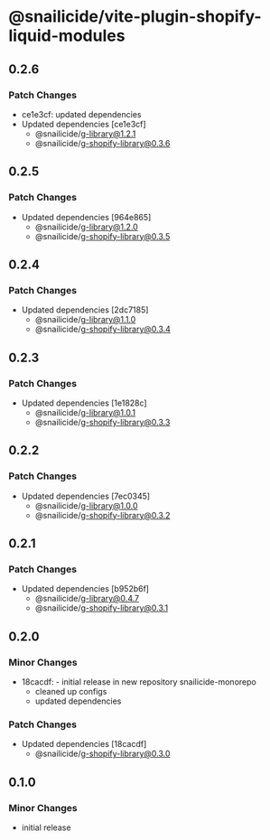 # @snailicide/vite-plugin-shopify-liquid-modules

## 0.2.6

### Patch Changes

- ce1e3cf: updated dependencies
- Updated dependencies [ce1e3cf]
  - @snailicide/g-library@1.2.1
  - @snailicide/g-shopify-library@0.3.6

## 0.2.5

### Patch Changes

- Updated dependencies [964e865]
  - @snailicide/g-library@1.2.0
  - @snailicide/g-shopify-library@0.3.5

## 0.2.4

### Patch Changes

- Updated dependencies [2dc7185]
  - @snailicide/g-library@1.1.0
  - @snailicide/g-shopify-library@0.3.4

## 0.2.3

### Patch Changes

- Updated dependencies [1e1828c]
  - @snailicide/g-library@1.0.1
  - @snailicide/g-shopify-library@0.3.3

## 0.2.2

### Patch Changes

- Updated dependencies [7ec0345]
  - @snailicide/g-library@1.0.0
  - @snailicide/g-shopify-library@0.3.2

## 0.2.1

### Patch Changes

- Updated dependencies [b952b6f]
  - @snailicide/g-library@0.4.7
  - @snailicide/g-shopify-library@0.3.1

## 0.2.0

### Minor Changes

- 18cacdf: - initial release in new repository snailicide-monorepo
  - cleaned up configs
  - updated dependencies

### Patch Changes

- Updated dependencies [18cacdf]
  - @snailicide/g-shopify-library@0.3.0

## 0.1.0

### Minor Changes

- initial release
